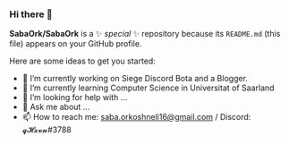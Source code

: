 ### Hi there 👋

**SabaOrk/SabaOrk** is a ✨ _special_ ✨ repository because its `README.md` (this file) appears on your GitHub profile.

Here are some ideas to get you started:

- 🔭 I’m currently working on Siege Discord Bota and a Blogger.
- 🌱 I’m currently learning Computer Science in Universitat of Saarland
- 🤔 I’m looking for help with ...
- 💬 Ask me about ...
- 📫 How to reach me: saba.orkoshneli16@gmail.com / Discord: 𝓺𝓗𝔁𝓿𝓷#3788 

